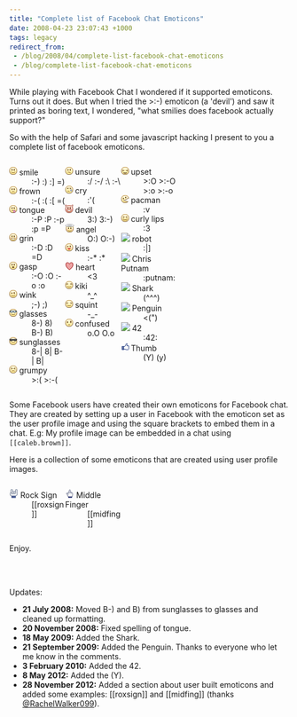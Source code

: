 ```yaml
---
title: "Complete list of Facebook Chat Emoticons"
date: 2008-04-23 23:07:43 +1000
tags: legacy
redirect_from:
 - /blog/2008/04/complete-list-facebook-chat-emoticons
 - /blog/complete-list-facebook-chat-emoticons
---
```


While playing with Facebook Chat I wondered if it supported emoticons. Turns out it does. But when I tried the &gt;:-) emoticon (a 'devil') and saw it printed as boring text, I wondered, "what smilies does facebook actually support?"

So with the help of Safari and some javascript hacking I present to you a complete list of facebook emoticons.

<dl class="fb-emote-list-left" style="float:left; width:20%">
<dt><img src="/static/media/images/fb_emotes/fb_smile.png" /> smile</dt><dd>:-) :) :] =)</dd>
<dt><img src="/static/media/images/fb_emotes/fb_frown.png" /> frown     </dt><dd>:-( :( :[ =(</dd>
<dt><img src="/static/media/images/fb_emotes/fb_tounge.png" /> tongue    </dt><dd>:-P :P :-p :p =P</dd>
<dt><img src="/static/media/images/fb_emotes/fb_grin.png" /> grin      </dt><dd>:-D :D =D</dd>
<dt><img src="/static/media/images/fb_emotes/fb_gasp.png" /> gasp      </dt><dd>:-O :O :-o :o</dd>
<dt><img src="/static/media/images/fb_emotes/fb_wink.png" /> wink      </dt><dd>;-) ;)</dd>
<dt><img src="/static/media/images/fb_emotes/fb_glasses.png" /> glasses   </dt><dd>8-) 8) B-) B)</dd>
<dt><img src="/static/media/images/fb_emotes/fb_sunglasses.png" /> sunglasses</dt><dd>8-| 8| B-| B|</dd>
<dt><img src="/static/media/images/fb_emotes/fb_grumpy.png" /> grumpy    </dt><dd>&gt;:( &gt;:-(</dd>
</dl>
<dl class="fb-emote-list-middle" style="float:left; width:20%">
<dt><img src="/static/media/images/fb_emotes/fb_unsure.png" /> unsure    </dt><dd>:/ :-/ :\ :-\</dd>
<dt><img src="/static/media/images/fb_emotes/fb_cry.png" /> cry       </dt><dd>:'(</dd>
<dt><img src="/static/media/images/fb_emotes/fb_devil.png" /> devil     </dt><dd>3:) 3:-)</dd>
<dt><img src="/static/media/images/fb_emotes/fb_angel.png" /> angel     </dt><dd>O:) O:-)</dd>
<dt><img src="/static/media/images/fb_emotes/fb_kiss.png" /> kiss      </dt><dd>:-* :*</dd>
<dt><img src="/static/media/images/fb_emotes/fb_heart.png" /> heart     </dt><dd>&lt;3</dd>
<dt><img src="/static/media/images/fb_emotes/fb_kiki.png" /> kiki      </dt><dd>^_^</dd>
<dt><img src="/static/media/images/fb_emotes/fb_squint.png" /> squint    </dt><dd>-_-</dd>
<dt><img src="/static/media/images/fb_emotes/fb_confused.png" /> confused  </dt><dd>o.O O.o</dd>
</dl>
<dl class="fb-emote-list-right" style="float:left; width:20%">
<dt><img src="/static/media/images/fb_emotes/fb_upset.png" /> upset     </dt><dd>&gt;:O &gt;:-O &gt;:o &gt;:-o</dd>
<dt><img src="/static/media/images/fb_emotes/fb_pacman.png" /> pacman    </dt><dd>:v</dd>
<dt><img src="/static/media/images/fb_emotes/fb_curlylips.png" /> curly lips</dt><dd>:3</dd>
<dt><img src="http://static.ak.fbcdn.net/images/emote/robot.gif" /> robot     </dt><dd>:|]</dd>
<dt><img src="http://static.ak.fbcdn.net/images/emote/putnam.gif" /> Chris Putnam</dt><dd>:putnam:</dd>
<dt><img src="http://static.ak.fbcdn.net/images/emote/shark.gif" /> Shark</dt><dd>(^^^)</dd>
<dt><img src="http://static.ak.fbcdn.net/images/emote/penguin.gif" /> Penguin</dt><dd>&lt;(")</dd>
<dt><img src="http://static.ak.fbcdn.net/images/emote/42.gif" /> 42</dt><dd>:42:</dd>
<dt><img src="/static/media/images/fb_emotes/fb_thumb.png" /> Thumb</dt><dd>(Y) (y)</dd>
</dl>
<div style="clear:both"></div>


Some Facebook users have created their own emoticons for Facebook chat. They are created by setting up a user in Facebook with the emoticon set as the user profile image and using the square brackets to embed them in a chat. E.g: My profile image can be embedded in a chat using <code>[[caleb.brown]]</code>.

Here is a collection of some emoticons that are created using user profile images.

<dl class="fb-emote-list-left" style="float:left; width:20%">
<dt><img src="/static/media/images/fb_emotes/fb_roxsign.png" /> Rock Sign</dt><dd>[[roxsign]]</dd>
</dl>
<dl class="fb-emote-list-middle" style="float:left; width:20%">
<dt><img src="/static/media/images/fb_emotes/fb_midfing.png" /> Middle Finger</dt><dd>[[midfing]]</dd>
</dl>
<div style="clear:both"></div>

Enjoy.

<br/><br/>

Updates:

 - <b>21 July 2008:</b> Moved B-) and B) from sunglasses to glasses and cleaned up formatting.
 - <b>20 November 2008:</b> Fixed spelling of tongue.
 - <b>18 May 2009:</b> Added the Shark.
 - <b>21 September 2009:</b> Added the Penguin. Thanks to everyone who let me know in the comments.
 - <b>3 February 2010:</b> Added the 42.
 - <b>8 May 2012:</b> Added the (Y).
 - <b>28 November 2012:</b> Added a section about user built emoticons and added some examples: [[roxsign]] and [[midfing]] (thanks <a href="https://twitter.com/RachelWalker099/status/273532633001107456">@RachelWalker099</a>).

